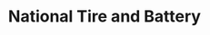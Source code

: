 ---
title: "National Tire and Battery"
url: /aiken/national-tire-and-battery/
shop: Autowerkstatt
---